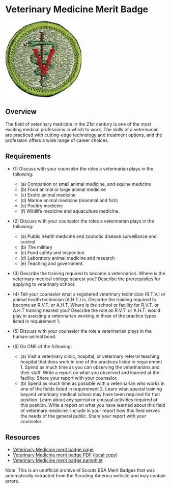 

# Veterinary Medicine Merit Badge

![Veterinary Medicine Merit Badge](images/veterinary-medicine-merit-badge.jpg)

## Overview



The field of veterinary medicine in the 21st century is one of the most exciting medical professions in which to work. The skills of a veterinarian are practiced with cutting-edge technology and treatment options, and the profession offers a wide range of career choices.

## Requirements

* (1) Discuss with your counselor the roles a veterinarian plays in the following:
    * (a) Companion or small animal medicine, and equine medicine
    * (b) Food animal or large animal medicine
    * (c) Exotic animal medicine
    * (d) Marine animal medicine (mammal and fish)
    * (e) Poultry medicine
    * (f) Wildlife medicine and aquaculture medicine.


* (2) Discuss with your counselor the roles a veterinarian plays in the following:
    * (a) Public health medicine and zoonotic disease surveillance and control
    * (b) The military
    * (c) Food safety and inspection
    * (d) Laboratory animal medicine and research
    * (e) Teaching and government.


* (3) Describe the training required to become a veterinarian. Where is the veterinary medical college nearest you? Describe the prerequisites for applying to veterinary school.
* (4) Tell your counselor what a registered veterinary technician (R.T.V.) or animal health technician (A.H.T.) is. Describe the training required to become an R.V.T. or A.H.T. Where is the school or facility for R.V.T. or A.H.T training nearest you? Describe the role an R.V.T. or A.H.T. would play in assisting a veterinarian working in three of the practice types listed in requirement 1.
* (5) Discuss with your counselor the role a veterinarian plays in the human-animal bond.
* (6) Do ONE of the following:
    * (a) Visit a veterinary clinic, hospital, or veterinary referral teaching hospital that does work in one of the practices listed in requirement 1. Spend as much time as you can observing the veterinarians and their staff. Write a report on what you observed and learned at the facility. Share your report with your counselor.
    * (b) Spend as much time as possible with a veterinarian who works in one of the fields listed in requirement 2. Learn what special training beyond veterinary medical school may have been required for that position. Learn about any special or unusual activities required of this position. Write a report on what you have learned about this field of veterinary medicine. Include in your report how this field serves the needs of the general public. Share your report with your counselor.




## Resources

- [Veterinary Medicine merit badge page](https://www.scouting.org/merit-badges/veterinary-medicine/)
- [Veterinary Medicine merit badge PDF](https://filestore.scouting.org/filestore/Merit_Badge_ReqandRes/Pamphlets/Veterinary%20Medicine_2024.pdf) ([local copy](files/veterinary-medicine-merit-badge.pdf))
- [Veterinary Medicine merit badge pamphlet](https://www.scoutshop.org/veterinarian-medicine-merit-badge-pamphlet-655683.html)

Note: This is an unofficial archive of Scouts BSA Merit Badges that was automatically extracted from the Scouting America website and may contain errors.
